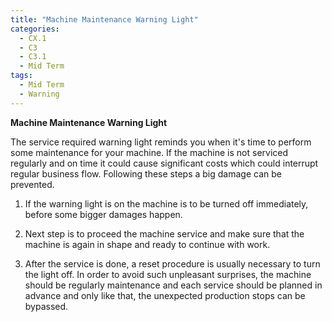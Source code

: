 ```yaml
---
title: "Machine Maintenance Warning Light"
categories:
  - CX.1
  - C3
  - C3.1
  - Mid Term
tags:
  - Mid Term
  - Warning
---
```


**Machine Maintenance Warning Light**

The service required warning light reminds you when it's time to perform some maintenance for your machine. If the machine is not serviced regularly and on time it could cause significant costs which could interrupt regular business flow. Following these steps a big damage can be prevented.  

1. If the warning light is on the machine is to be turned off immediately, before some bigger damages happen. 

2. Next step is to proceed the machine service and make sure that the machine is again in shape and ready to continue with work.

3. After the service is done, a reset procedure is usually necessary to turn the light off. In order to avoid such unpleasant surprises, the machine should be regularly maintenance and each service should be planned in advance and only like that, the unexpected production stops can be bypassed.
